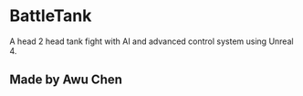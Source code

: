 # BattleTank
A head 2 head tank fight with AI and advanced control system using Unreal 4. 
## Made by Awu Chen 
